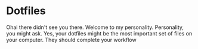 Dotfiles
========
Ohai there didn't see you there. Welcome to my personality.  Personality, you might ask. Yes, your dotfiles might be the most important set of files on your computer. They should complete your workflow
